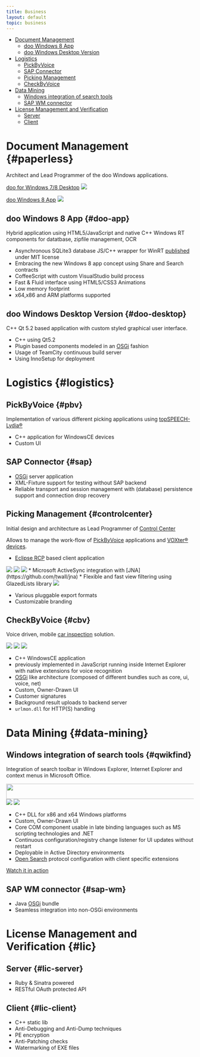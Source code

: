 ```yaml
---
title: Business
layout: default
topic: business
---
```


[osgi]: http://www.osgi.org

- [Document Management](#paperless)
    - [doo Windows 8 App](#doo-app)
    - [doo Windows Desktop Version](#doo-desktop)
- [Logistics](#logistics)
    - [PickByVoice](#pbv)
    - [SAP Connector](#sap)
    - [Picking Management](#controlcenter)
    - [CheckByVoice](#cbv)
- [Data Mining](#data-mining)
    - [Windows integration of search tools](#qwikfind)
    - [SAP WM connector](#sap-wm)
- [License Management and Verification](#lic)
    - [Server](#lic-server)
    - [Client](#lic-client)


# Document Management {#paperless}

Architect and Lead Programmer of the doo Windows applications.

[doo for Windows 7/8 Desktop](https://doo.net/en/product.html?windows)
![](images/doo-desktop.jpg)

[doo Windows 8 App](http://apps.microsoft.com/windows/en-us/app/doo/28631302-9666-4ee3-aaf4-e52c493370e8)
![](images/doo-app.jpg)

## doo Windows 8 App {#doo-app}

Hybrid application using HTML5/JavaScript and native C++ Windows RT components for datatbase, zipfile management, OCR

* Asynchronous SQLite3 database JS/C++ wrapper for WinRT [published](https://github.com/doo/SQLite3-WinRT) under MIT license
* Embracing the new Windows 8 app concept using Share and Search contracts
* CoffeeScript with custom VisualStudio build process
* Fast & Fluid interface using HTML5/CSS3 Animations
* Low memory footprint
* x64,x86 and ARM platforms supported

## doo Windows Desktop Version {#doo-desktop}

C++ Qt 5.2 based application with custom styled graphical user interface.

* C++ using Qt5.2
* Plugin based components modeled in an [OSGi][osgi] fashion
* Usage of TeamCity continuous build server
* Using InnoSetup for deployment


# Logistics {#logistics}

## PickByVoice {#pbv}

Implementation of various different picking applications using [topSPEECH-Lydia&reg;](http://topsystem.de/pick_by_voice.html)
* C++ application for WindowsCE devices
* Custom UI


## SAP Connector {#sap}

* [OSGi][osgi] server application
* XML-Fixture support for testing without SAP backend
* Reliable transport and session management with (database) persistence support and connection drop recovery

## Picking Management {#controlcenter}

Initial design and architecture as Lead Programmer of [Control Center](http://topsystem.de/pick_by_voice_control_center.html)

Allows to manage the work-flow of [PickByVoice](#pbv) applications and [VOXter&reg; devices](http://topsystem.de/products/voxter-en.html).

* [Eclipse RCP](http://wiki.eclipse.org/index.php/Rich_Client_Platform) based client application
<img src="http://content.screencast.com/users/philk/folders/Jing/media/7cda80f0-294a-4053-990e-03bf0c4a2a9f/Gradient_branding.png"/>
<img src="http://content.screencast.com/users/philk/folders/Jing/media/d69218cd-50e8-47b9-a456-06a12c6de757/TaskByVoice_Audi_Monitor.png"/>
<img src="http://content.screencast.com/users/philk/folders/Jing/media/4be9f91b-d12a-4b79-bcdd-993903a8af6c/2009-04-01_2011.png"/>
* Microsoft ActiveSync integration with [JNA](https://github.com/twall/jna)
* Flexible and fast view filtering using GlazedLists library

<img src="http://content.screencast.com/users/philk/folders/Jing/media/b2d5cbb7-ea1e-4f77-9a23-3e6203f55175/Message_info_icon_old.png"/>

* Various pluggable export formats
* Customizable branding
 

## CheckByVoice {#cbv}

Voice driven, mobile [car inspection](http://topsystem.de/products_/_check_by_voice.html) solution.

![](images/cbv_daily.png)
![](images/cbv_overview.png)
![](images/cbv_results.png)

* C++ WindowsCE application	
* previously implemented in JavaScript running inside Internet Explorer with native extensions for voice recognition
* [OSGi][osgi] like architecture (composed of different bundles such as core, ui, voice, net)
* Custom, Owner-Drawn UI
* Customer signatures
* Background result uploads to backend server
* `urlmon.dll` for HTTP(S) handling

# Data Mining {#data-mining}

## Windows integration of search tools {#qwikfind}

Integration of search toolbar in Windows Explorer, Internet Explorer and context menus in Microsoft Office.

<img src="http://content.screencast.com/users/philk/folders/QwikFind/media/d568074e-e224-4761-adc1-cf7b29a54c76/cutbutton_.png" width="533" height="41" border="0"/>
<img src="http://content.screencast.com/users/philk/folders/Jing/media/85390304-7a68-43b0-8824-e0ff7c01b854/Office_XP_transparent_icons.png"/>
<img src="http://content.screencast.com/users/philk/folders/Jing/media/d2f359b8-bab7-4399-8d61-d3b7bfcfcea1/QF_Title_reflection.png"/>

* C++ DLL for x86 and x64 Windows platforms
* Custom, Owner-Drawn UI
* Core COM component usable in late binding languages such as MS scripting technologies and .NET
* Continuous configuration/registry change listener for UI updates without restart
* Deployable in Active Directory environments
* [Open Search](http://www.opensearch.org/Home) protocol configuration with client specific extensions

[Watch it in action](http://www.screencast.com/t/q6uATL2x)


## SAP WM connector {#sap-wm}

* Java [OSGi][osgi] bundle
* Seamless integration into non-OSGi environments


# License Management and Verification {#lic}

## Server {#lic-server}

* Ruby & Sinatra powered
* RESTful OAuth protected API

## Client {#lic-client}

* C++ static lib
* Anti-Debugging and Anti-Dump techniques
* PE encryption
* Anti-Patching checks
* Watermarking of EXE files
